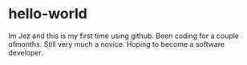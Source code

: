 # hello-world
Im Jez and this is my first time using github. Been coding for a couple ofmonths. Still very much a novice. Hoping to become a software developer.
